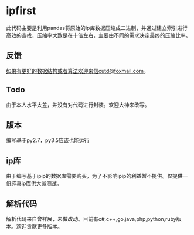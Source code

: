 # ipfirst
此代码主要是利用pandas将原始的ip库数据压缩成二进制，并通过建立索引进行高效的查找，压缩率大致是在十倍左右，主要由不同的需求决定最终的压缩比率。
## 反馈
如果有更好的数据结构或者算法欢迎来信cutd@foxmail.com。
## Todo
由于本人水平太差，并没有对代码进行封装。欢迎大神来改写。
## 版本
编写基于py2.7，py3.5应该也能运行
## ip库
由于编写基于ipip的数据库需要购买，为了不影响ipip的利益暂不提供。仅提供一份纯真ip库供大家测试。
## 解析代码
解析代码来自曾祥展，未做改动。目前有c#,c++,go,java,php,python,ruby版本。欢迎贡献更多版本。

